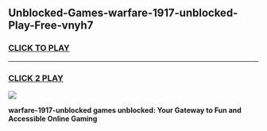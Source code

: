 
## Unblocked-Games-warfare-1917-unblocked-Play-Free-vnyh7
<h3>
<a href="https://premium76.site?title=warfare-1917-unblocked&ref=19M">CLICK TO PLAY</a></h3>
<hr>

<h3>
<a href="https://premium76.site?title=warfare-1917-unblocked&ref=19M">CLICK 2 PLAY</a>
  
</h3>

<a href="https://premium76.site?title=warfare-1917-unblocked&ref=19M"><img src="https://clearcache.store/games.png"></a>


**warfare-1917-unblocked games unblocked: Your Gateway to Fun and Accessible Online Gaming**
